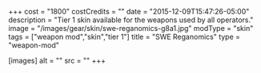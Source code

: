 +++
cost = "1800"
costCredits = ""
date = "2015-12-09T15:47:26-05:00"
description = "Tier 1 skin available for the weapons used by all operators."
image = "/images/gear/skin/swe-reganomics-g8a1.jpg"
modType = "skin"
tags = ["weapon mod","skin","tier 1"]
title = "SWE Reganomics"
type = "weapon-mod"

[images]
  alt = ""
  src = ""
+++
